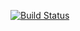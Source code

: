 [![Build Status](https://travis-ci.com/Bonifase/TDD.svg?branch=master)](https://travis-ci.com/Bonifase/TDD)